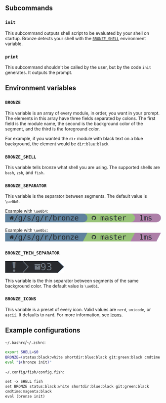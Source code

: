 ## Subcommands
### `init`
This subcommand outputs shell script to be evaluated by your shell on startup. Bronze detects your shell with the [`BRONZE_SHELL`](#bronze_shell) environment variable.

### `print`
This subcommand shouldn't be called by the user, but by the code `init` generates. It outputs the prompt.

## Environment variables
### `BRONZE`
This variable is an array of every module, in order, you want in your prompt. The elements in this array have three fields separated by colons. The first field is the module name, the second is the background color of the segment, and the third is the foreground color.

For example, if you wanted the `dir` module with black text on a blue background, the element would be `dir:blue:black`.

### `BRONZE_SHELL`
This variable tells bronze what shell you are using. The supported shells are `bash`, `zsh`, and `fish`.

### `BRONZE_SEPARATOR`
This variable is the separator between segments. The default value is `\ue0b0`.

Example with `\ue0b4`:<br/>
![](e0b4.png)

Example with `\ue0bc`:<br/>
![](e0bc.png)

### `BRONZE_THIN_SEPARATOR`
![](thin-separator.png)

This variable is the thin separator between segments of the same background color. The default value is `\ue0b1`.

### `BRONZE_ICONS`
This variable is a preset of every icon. Valid values are `nerd`, `unicode`, or `ascii`. It defaults to `nerd`. For more information, see [Icons](Icons).

## Example configurations
`~/.bashrc`/`~/.zshrc`:
```sh
export SHELL=$0
BRONZE=(status:black:white shortdir:blue:black git:green:black cmdtime:magenta:black)
eval "$(bronze init)"
```

`~/.config/fish/config.fish`:
```fish
set -x SHELL fish
set BRONZE status:black:white shortdir:blue:black git:green:black cmdtime:magenta:black
eval (bronze init)
```
